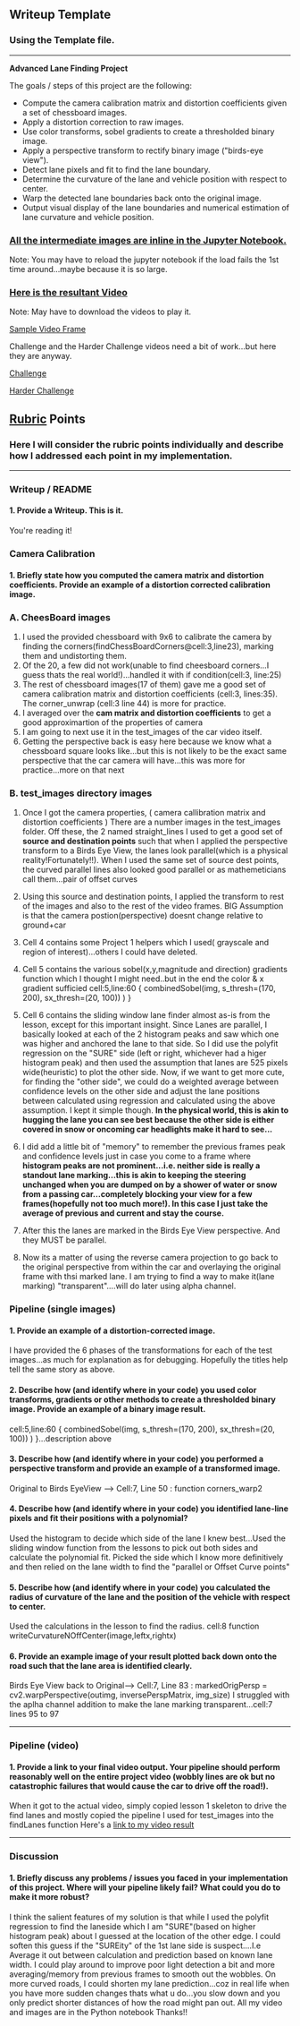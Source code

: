 ## Writeup Template

### Using the Template file.

---

**Advanced Lane Finding Project**

The goals / steps of this project are the following:

* Compute the camera calibration matrix and distortion coefficients given a set of chessboard images.
* Apply a distortion correction to raw images.
* Use color transforms, sobel gradients to create a thresholded binary image.
* Apply a perspective transform to rectify binary image ("birds-eye view").
* Detect lane pixels and fit to find the lane boundary.
* Determine the curvature of the lane and vehicle position with respect to center.
* Warp the detected lane boundaries back onto the original image.
* Output visual display of the lane boundaries and numerical estimation of lane curvature and vehicle position.

[//]: # (Image References)

### [All the intermediate images are inline in the Jupyter Notebook.](https://github.com/paragrt/SelfDrivingCARND/tree/master/CarND-Advanced-Lane-Lines/P_Adv.ipynb)

Note: You may have to reload the jupyter notebook if the load fails the 1st time around...maybe because it is so large.
### [Here is the resultant Video](https://github.com/paragrt/SelfDrivingCARND/tree/master/CarND-Advanced-Lane-Lines/videos/pv1.mp4)
Note: May have to download the videos to play it.

[Sample Video Frame](https://github.com/paragrt/SelfDrivingCARND/tree/master/CarND-Advanced-Lane-Lines/Sample_pv1_frame.png)

Challenge and the Harder Challenge videos need a bit of work...but here they are anyway.

[Challenge](https://github.com/paragrt/SelfDrivingCARND/tree/master/CarND-Advanced-Lane-Lines/videos/pv_challenge.mp4)

[Harder Challenge](https://github.com/paragrt/SelfDrivingCARND/tree/master/CarND-Advanced-Lane-Lines/videos/pv_harder.mp4)


## [Rubric](https://review.udacity.com/#!/rubrics/571/view) Points

### Here I will consider the rubric points individually and describe how I addressed each point in my implementation.  

---

### Writeup / README

#### 1. Provide a Writeup. This is it.

You're reading it!

### Camera Calibration

#### 1. Briefly state how you computed the camera matrix and distortion coefficients. Provide an example of a distortion corrected calibration image.

### A. CheesBoard images
1. I used the provided chessboard with 9x6 to calibrate the camera by finding the corners(findChessBoardCorners@cell:3,line23), marking them and undistorting them.
2. Of the 20, a few did not work(unable to find cheesboard corners...I guess thats the real world!)...handled it with if condition(cell:3, line:25)
3. The rest of chessboard images(17 of them) gave me a good set of camera calibration matrix and distortion coefficients (cell:3, lines:35). The corner_unwrap (cell:3 line 44) is more for practice.
4. I averaged over the <b>cam matrix and distortion coefficients</b> to get a good approximartion of the properties of camera
5. I am going to next use it in the test_images of the car video itself.
6. Getting the perspective back is easy here because we know what a chessboard square looks like...but this is not likely to be the exact same perspective that the car camera will have...this was more for practice...more on that next

### B. test_images directory images
1. Once I got the camera properties, ( camera callibration matrix and distortion coefficients ) There are a number images in the test_images folder. Off these, the 2 named straight_lines I used to get a good set of <b>source and destination points</b> such that when I applied the perspective transform to a Birds Eye View, the lanes look parallel(which is a physical reality!Fortunately!!). When I used the same set of source dest points, the curved parallel lines also looked good parallel or as mathemeticians call them...pair of offset curves
2. Using this source and destination points, I applied the transform to rest of the images and also to the rest of the video frames. BIG Assumption is that the camera postion(perspective) doesnt change relative to ground+car 
3. Cell 4 contains some Project 1 helpers which I used( grayscale and region of interest)...others I could have deleted.
4. Cell 5 contains the various sobel(x,y,magnitude and direction) gradients function which I thought I might need..but in the end the color & x gradient sufficied cell:5,line:60 { combinedSobel(img, s_thresh=(170, 200), sx_thresh=(20, 100)) ) }

5. Cell 6 contains the sliding window lane finder almost as-is from the lesson, except for this important insight. Since Lanes are parallel, I basically looked at each of the 2 histogram peaks and saw which one was higher and anchored the lane to that side. So I did use the polyfit regression on the "SURE" side (left or right, whichever had a higer histogram peak) and then used the assumption that lanes are 525 pixels wide(heuristic) to plot the other side. Now, if we want to get more cute, for finding the "other side", we could do a weighted average between confidence levels on the other side and adjust the lane positions between calculated using regression and calculated using the above assumption. I kept it simple though. <b>In the physical world, this is akin to hugging the lane you can see best because the other side is either covered in snow or oncoming car headlights make it hard to see...</b>
6. I did add a little bit of "memory" to remember the previous frames peak and confidence levels just in case you come to a frame where <b>histogram peaks are not prominent...i.e. neither side is really a standout lane marking...this is akin to keeping the steering unchanged when you are dumped on by a shower of water or snow from a passing car...completely blocking your view for a few frames(hopefully not too much more!). In this case I just take the average of previous and current and stay the course.</b> 
7. After this the lanes are marked in the Birds Eye View perspective. And they MUST be parallel.
8. Now its a matter of using the reverse camera projection to go back to the original perspective from within the car and overlaying the original frame with thsi marked lane. I am trying to find a way to make it(lane marking) "transparent"....will do later using alpha channel.
### Pipeline (single images)

#### 1. Provide an example of a distortion-corrected image.

I have provided the 6 phases of the transformations for each of the test images...as much for explanation as for debugging.
Hopefully the titles help tell the same story as above.

#### 2. Describe how (and identify where in your code) you used color transforms, gradients or other methods to create a thresholded binary image.  Provide an example of a binary image result.
cell:5,line:60 { combinedSobel(img, s_thresh=(170, 200), sx_thresh=(20, 100)) ) }...description above

#### 3. Describe how (and identify where in your code) you performed a perspective transform and provide an example of a transformed image.
Original to Birds EyeView --> Cell:7, Line 50 : function corners_warp2

#### 4. Describe how (and identify where in your code) you identified lane-line pixels and fit their positions with a polynomial?
Used the histogram to decide which side of the lane I knew best...Used the sliding window function from the lessons to pick out both sides and calculate the polynomial fit. Picked the side which I know more definitively and then relied on the lane width to find the "parallel or Offset Curve points"

#### 5. Describe how (and identify where in your code) you calculated the radius of curvature of the lane and the position of the vehicle with respect to center.
Used the calculations in the lesson to find the radius. cell:8 function writeCurvatureNOffCenter(image,leftx,rightx)


#### 6. Provide an example image of your result plotted back down onto the road such that the lane area is identified clearly.
Birds Eye View back to Original--> Cell:7, Line 83 : markedOrigPersp = cv2.warpPerspective(outimg, inversePerspMatrix, img_size)
I struggled with the aplha channel addition to make the lane marking transparent...cell:7 lines 95 to 97

---

### Pipeline (video)

#### 1. Provide a link to your final video output.  Your pipeline should perform reasonably well on the entire project video (wobbly lines are ok but no catastrophic failures that would cause the car to drive off the road!).
When it got to the actual video, simply copied lesson 1 skeleton to drive the find lanes and mostly copied the pipeline I used for test_images into the findLanes function
Here's a [link to my video result](https://github.com/paragrt/SelfDrivingCARND/tree/master/CarND-Advanced-Lane-Lines/videos/pv1.mp4)

---

### Discussion

#### 1. Briefly discuss any problems / issues you faced in your implementation of this project.  Where will your pipeline likely fail?  What could you do to make it more robust?

I think the salient features of my solution is that while I used the polyfit regression to find the laneside which I am "SURE"(based on higher histogram peak) about I guessed at the location of the other edge. I could soften this guess if the "SUREity" of the 1st lane side is suspect....I.e Average it out between calculation and prediction based on known lane width. 
I could play around to improve poor light detection a bit and more averaging/memory from previous frames to smooth out the wobbles. On more curved roads, I could shorten my lane prediction...coz in real life when you have more sudden changes thats what u do...you slow down and you only predict shorter distances of how the road might pan out.
All my video and images are in the Python notebook
Thanks!!
